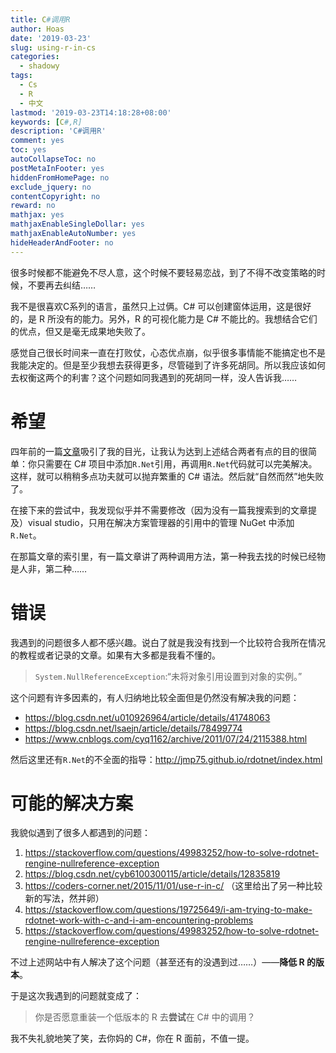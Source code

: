 ```yaml
---
title: C#调用R
author: Hoas
date: '2019-03-23'
slug: using-r-in-cs
categories:
  - shadowy
tags:
  - Cs
  - R
  - 中文
lastmod: '2019-03-23T14:18:28+08:00'
keywords: [C#,R]
description: 'C#调用R'
comment: yes
toc: yes
autoCollapseToc: no
postMetaInFooter: yes
hiddenFromHomePage: no
exclude_jquery: no
contentCopyright: no
reward: no
mathjax: yes
mathjaxEnableSingleDollar: yes
mathjaxEnableAutoNumber: yes
hideHeaderAndFooter: no
---
```


很多时候都不能避免不尽人意，这个时候不要轻易恋战，到了不得不改变策略的时候，不要再去纠结……

我不是很喜欢C系列的语言，虽然只上过俩。C# 可以创建窗体运用，这是很好的，是 R 所没有的能力。另外，R 的可视化能力是 C# 不能比的。我想结合它们的优点，但又是毫无成果地失败了。

感觉自己很长时间来一直在打败仗，心态优点崩，似乎很多事情能不能搞定也不是我能决定的。但是至少我想去获得更多，尽管碰到了许多死胡同。所以我应该如何去权衡这两个的利害？这个问题如同我遇到的死胡同一样，没人告诉我……

<!--more-->

# 希望

四年前的一篇[文章](https://www.cnblogs.com/smilejian/p/4750235.html)吸引了我的目光，让我认为达到上述结合两者有点的目的很简单：你只需要在 C# 项目中添加`R.Net`引用，再调用`R.Net`代码就可以完美解决。这样，就可以稍稍多点功夫就可以抛弃繁重的 C# 语法。然后就“自然而然”地失败了。

在接下来的尝试中，我发现似乎并不需要修改（因为没有一篇我搜索到的文章提及）visual studio，只用在解决方案管理器的引用中的管理 NuGet 中添加`R.Net`。

在那篇文章的索引里，有一篇文章讲了两种调用方法，第一种我去找的时候已经物是人非，第二种……

# 错误

我遇到的问题很多人都不感兴趣。说白了就是我没有找到一个比较符合我所在情况的教程或者记录的文章。如果有大多都是我看不懂的。

> `System.NullReferenceException`:“未将对象引用设置到对象的实例。”

这个问题有许多因素的，有人归纳地比较全面但是仍然没有解决我的问题：

- https://blog.csdn.net/u010926964/article/details/41748063
- https://blog.csdn.net/lsaejn/article/details/78499774
- https://www.cnblogs.com/cyq1162/archive/2011/07/24/2115388.html

然后这里还有`R.Net`的不全面的指导：http://jmp75.github.io/rdotnet/index.html

# 可能的解决方案

我貌似遇到了很多人都遇到的问题：

1. https://stackoverflow.com/questions/49983252/how-to-solve-rdotnet-rengine-nullreference-exception
2. https://blog.csdn.net/cyb6100300115/article/details/12835819
3. https://coders-corner.net/2015/11/01/use-r-in-c/ （这里给出了另一种比较新的写法，然并卵）
4. https://stackoverflow.com/questions/19725649/i-am-trying-to-make-rdotnet-work-with-c-and-i-am-encountering-problems
5. https://stackoverflow.com/questions/49983252/how-to-solve-rdotnet-rengine-nullreference-exception

不过上述网站中有人解决了这个问题（甚至还有的没遇到过……）——**降低 R 的版本**。

于是这次我遇到的问题就变成了：

> 你是否愿意重装一个低版本的 R 去**尝试**在 C# 中的调用？

我不失礼貌地笑了笑，去你妈的 C#，你在 R 面前，不值一提。